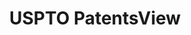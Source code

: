 ---
layout: default
bigquery: https://console.cloud.google.com/bigquery?p=patents-public-data&d=patentsview&page=dataset
citation: Attribution should be given to PatentsView for use, distribution, or derivative
  works.
code: https://github.com/CSSIP-AIR/PatentsView-Code-Snippets/
contributors: USPTO
cost: None
description: 'PatentsView includes US patent data including raw data (summaries, applications,
  pregrant applications), disambugations of inventors and assignees, and inventor
  gender estimates.  Also foreign priority data, # of figures and sheets, and government
  interest statements.'
documentation: https://patentsview.org/query/builder-faqs
last_edit: Mon, 04 Apr 2022 19:02:57 GMT
location: https://patentsview.org/
maintained_by: USPTO
record_creation_timestamp: 12/2/2020 17:20:46
schema_fields: '[''patent_id'', ''exemplary'', ''rawinventor_id'', ''category'', ''name'',
  ''attribution_status'', ''city'', ''country_transformed'', ''disamb_assignee_id_20200929'',
  ''applicant_type'', ''disamb_inventor_id_20190312'', ''main_group'', ''doctype'',
  ''name_first'', ''organization_id'', ''length'', ''status'', ''f102_date'', ''field_id'',
  ''sector_title'', ''term_grant'', ''_102_date'', ''disamb_inventor_id_20200929'',
  ''sequence'', ''series_code'', ''disamb_inventor_id_20200331'', ''contract_award_number'',
  ''classification_level'', ''disclaimer_date'', ''ipc_version_indicator'', ''location_id'',
  ''classification_status'', ''_371_date'', ''disamb_inventor_id_20171003'', ''latitude'',
  ''male'', ''disamb_inventor_id_20170808'', ''lapse_of_patent'', ''lawyer_id'', ''term_extension'',
  ''rawlocation_id'', ''disamb_inventor_id_20191008'', ''assignee_id'', ''disamb_assignee_id_20190820'',
  ''subsection_id'', ''role'', ''disamb_assignee_id_20181127'', ''group'', ''abstract'',
  ''uuid'', ''level_one'', ''disamb_inventor_id_20190820'', ''inventor_id'', ''rule_47'',
  ''disamb_inventor_id_20200630'', ''symbol_position'', ''number'', ''publication_number'',
  ''deceased'', ''mainclass_id'', ''name_last'', ''level_three'', ''subcategory_id'',
  ''subclass_id'', ''kind'', ''num_claims'', ''organization'', ''latin_name'', ''variety'',
  ''latlong'', ''rawassignee_id'', ''classification_value'', ''subgroup'', ''num_figures'',
  ''state'', ''subclass'', ''county_fips'', ''subgroup_id'', ''fname'', ''withdrawn'',
  ''reldocno'', ''field_title'', ''disamb_assignee_id_20191008'', ''doc_type'', ''disamb_inventor_id_20181127'',
  ''filename'', ''male_flag'', ''disamb_inventor_id_20201229'', ''term_disclaimer'',
  ''disamb_inventor_id_20170307'', ''id'', ''lname'', ''citation_id'', ''disamb_assignee_id_20200630'',
  ''designation'', ''disamb_assignee_id_20200331'', ''county'', ''classification_data_source'',
  ''title'', ''num_sheets'', ''f371_date'', ''disamb_inventor_id_20171226'', ''longitude'',
  ''relkind'', ''rel_id'', ''ipc_class'', ''disamb_assignee_id_20190312'', ''num'',
  ''group_id'', ''text'', ''dependent'', ''disamb_assignee_id_20191231'', ''section_id'',
  ''application_id'', ''category_id'', ''section'', ''type'', ''disamb_inventor_id_20180528'',
  ''gi_statement'', ''action_date'', ''disamb_inventor_id_20191231'', ''country'',
  ''date'', ''level_two'', ''state_fips'']'
shortname: patentsview
tags:
- disambiguation
- United States
- gender
terms_of_use: Creative Commons Attribution 4.0 International License.
timeframe: 1963-1999
title: USPTO PatentsView
uuid: cf1780b1-e265-4e49-8d1d-83b9cfe0fd9a
---